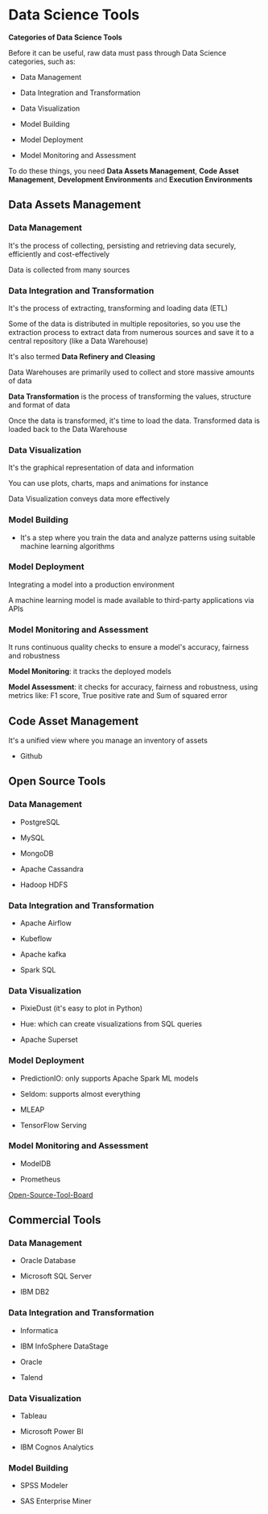 # Data Science Tools

**Categories of Data Science Tools**

Before it can be useful, raw data must pass through Data Science categories, such as:

* Data Management

* Data Integration and Transformation

* Data Visualization

* Model Building

* Model Deployment

* Model Monitoring and Assessment

To do these things, you need **Data Assets Management**, **Code Asset Management**, **Development Environments** and **Execution Environments**

## Data Assets Management

### Data Management

It's the process of collecting, persisting and retrieving data securely, efficiently and cost-effectively

Data is collected from many sources


### Data Integration and Transformation

It's the process of extracting, transforming and loading data (ETL)

Some of the data is distributed in multiple repositories, so you use the extraction process to extract data from numerous sources and save it to a central repository (like a Data Warehouse)

It's also termed **Data Refinery and Cleasing**

Data Warehouses are primarily used to collect and store massive amounts of data

**Data Transformation** is the process of transforming the values, structure and format of data

Once the data is transformed, it's time to load the data. Transformed data is loaded back to the Data Warehouse


### Data Visualization

It's the graphical representation of data and information

You can use plots, charts, maps and animations for instance

Data Visualization conveys data more effectively


### Model Building

* It's a step where you train the data and analyze patterns using suitable machine learning algorithms

### Model Deployment

Integrating a model into a production environment

A machine learning model is made available to third-party applications via APIs


### Model Monitoring and Assessment

It runs continuous quality checks to ensure a model's accuracy, fairness and robustness

**Model Monitoring**: it tracks the deployed models

**Model Assessment**: it checks for accuracy, fairness and robustness, using metrics like: F1 score, True positive rate and Sum of squared error


## Code Asset Management

It's a unified view where you manage an inventory of assets

* Github

## Open Source Tools

### Data Management

* PostgreSQL

* MySQL

* MongoDB

* Apache Cassandra

* Hadoop HDFS 

### Data Integration and Transformation

* Apache Airflow

* Kubeflow

* Apache kafka

* Spark SQL


### Data Visualization

* PixieDust (it's easy to plot in Python)

* Hue: which can create visualizations from SQL queries

* Apache Superset


### Model Deployment

* PredictionIO: only supports Apache Spark ML models

* Seldom: supports almost everything

* MLEAP

* TensorFlow Serving


### Model Monitoring and Assessment

* ModelDB

* Prometheus

[Open-Source-Tool-Board](https://cf-courses-data.s3.us.cloud-object-storage.appdomain.cloud/IBM-DS0130EN-SkillsNetwork/storyline/Open%20Source%20Tools/story.html?origin=www.coursera.org)

## Commercial Tools

### Data Management

* Oracle Database

* Microsoft SQL Server

* IBM DB2

### Data Integration and Transformation

* Informatica

* IBM InfoSphere DataStage

* Oracle

* Talend


### Data Visualization

* Tableau

* Microsoft Power BI

* IBM Cognos Analytics

### Model Building

* SPSS Modeler

* SAS Enterprise Miner